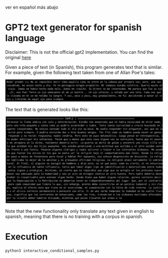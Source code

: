 ver en español más abajo

# GPT2 text generator for spanish language

Disclaimer: This is not the official gpt2 implementation. You can find the original [here](https://github.com/openai/gpt-2)

Given a piece of text (in Spanish), this program generates text that is similar. For example, given the following text taken from one of Allan Poe's tales:

![](https://github.com/EvyW/gpt2_text_generator_for_spanish_language/blob/master/pictures/input_example.png)

The text that is generated looks like this:

![](https://github.com/EvyW/gpt2_text_generator_for_spanish_language/blob/master/pictures/output_generated_text.png)

Note that the new functionality only translate any text given in english to spanish, meaning that there is no training with a corpus in spanish. 

# Execution

```
python3 interactive_conditional_samples.py

```
